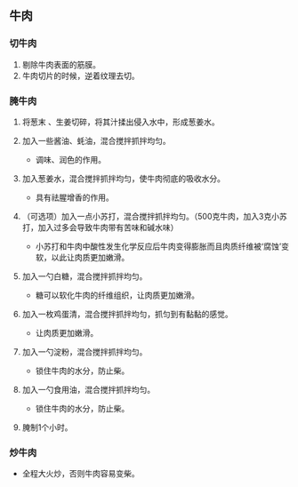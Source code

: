 
## 牛肉
### 切牛肉
1. 剔除牛肉表面的筋膜。
2. 牛肉切片的时候，逆着纹理去切。

### 腌牛肉 
1. 将葱末 、生姜切碎，将其汁揉出侵入水中，形成葱姜水。

2. 加入一些酱油、蚝油，混合搅拌抓拌均匀。
    - 调味、润色的作用。

3. 加入葱姜水，混合搅拌抓拌均匀，使牛肉彻底的吸收水分。
    - 具有祛腥增香的作用。

4. （可选项）加入一点小苏打，混合搅拌抓拌均匀。（500克牛肉，加入3克小苏打，加入过多会导致牛肉带有苦味和碱水味）
    - 小苏打和牛肉中酸性发生化学反应后牛肉变得膨胀而且肉质纤维被‘腐蚀’变软，以此让肉质更加嫩滑。

5. 加入一勺白糖，混合搅拌抓拌均匀。
    - 糖可以软化牛肉的纤维组织，让肉质更加嫩滑。

6. 加入一枚鸡蛋清，混合搅拌抓拌均匀，抓匀到有黏黏的感觉。
    - 让肉质更加嫩滑。

7. 加入一勺淀粉，混合搅拌抓拌均匀。
    - 锁住牛肉的水分，防止柴。

8. 加入一勺食用油，混合搅拌抓拌均匀。
    - 锁住牛肉的水分，防止柴。

9. 腌制1个小时。

### 炒牛肉
- 全程大火炒，否则牛肉容易变柴。
